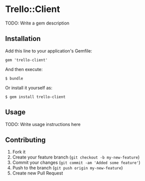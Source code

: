 # Trello::Client

TODO: Write a gem description

## Installation

Add this line to your application's Gemfile:

    gem 'trello-client'

And then execute:

    $ bundle

Or install it yourself as:

    $ gem install trello-client

## Usage

TODO: Write usage instructions here

## Contributing

1. Fork it
2. Create your feature branch (`git checkout -b my-new-feature`)
3. Commit your changes (`git commit -am 'Added some feature'`)
4. Push to the branch (`git push origin my-new-feature`)
5. Create new Pull Request
